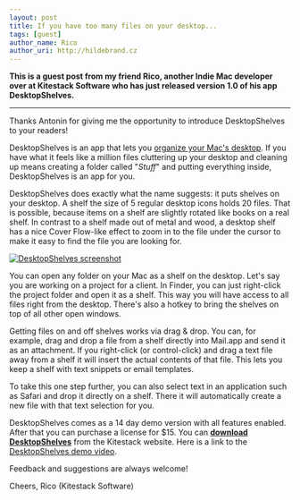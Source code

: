 ```yaml
---
layout: post
title: If you have too many files on your desktop...
tags: [guest]
author_name: Rico
author_uri: http://hildebrand.cz
---
```

**This is a guest post from my friend Rico, another Indie Mac developer
over at Kitestack Software who has just released version 1.0 of his app DesktopShelves.**

---

Thanks Antonin for giving me the opportunity to introduce DesktopShelves to
your readers!

DesktopShelves is an app that lets you 
[organize your Mac's desktop](http://kitestack.com/desktopshelves/ "Organize your Mac's desktop").
If you have what it feels like a million files cluttering up your desktop and cleaning up means creating a 
folder called "*Stuff*" and putting everything inside, DesktopShelves is an app for you.

DesktopShelves does exactly what the name suggests: it puts shelves on your
desktop. A shelf the size of 5 regular desktop icons holds 20 files. That is
possible, because items on a shelf are slightly rotated like books on a real
shelf. In contrast to a shelf made out of metal and wood, a desktop shelf has a
nice Cover Flow-like effect to zoom in to the file under the cursor to make it easy
to find the file you are looking for.

<a href="http://kitestack.com/desktopshelves/" title="DesktopShelves - Organize your desktop" target="_blank"><img src="/images/desktopshelves.jpg" alt="DesktopShelves screenshot"/></a>

You can open any folder on your Mac as a shelf on the desktop. Let's say you
are working on a project for a client. In Finder, you can just right-click the
project folder and open it as a shelf. This way you will have access to all
files right from the desktop. There's also a hotkey to bring the shelves on 
top of all other open windows.

Getting files on and off shelves works via drag & drop. You can, for example,
drag and drop a file from a shelf directly into Mail.app and send it as an
attachment. If you right-click (or control-click) and drag a text file away
from a shelf it will insert the actual contents of that file. This lets you 
keep a shelf with text snippets or email templates.

To take this one step further, you can also select text in an application such as
Safari and drop it directly on a shelf. There it will automatically create a
new file with that text selection for you.

DesktopShelves comes as a 14 day demo version with all features enabled. After that you can purchase a license for $15.
You can **[download DesktopShelves](http://kitestack.com/desktopshelves/ "DesktopShelves website")** from the Kitestack website. 
Here is a link to the [DesktopShelves demo video](http://kitestack.com/desktopshelves/#watch "DesktopShelves Demo Video").

Feedback and suggestions are always welcome! 

Cheers,
Rico (Kitestack Software)